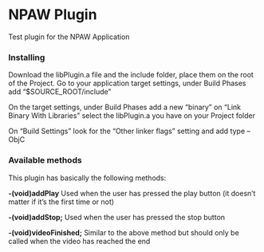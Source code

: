 # NPAW Plugin

Test plugin for the NPAW Application

### Installing

Download the libPlugin.a file and the include folder, place them on the root of the Project.
Go to your application target settings, under Build Phases add “$SOURCE_ROOT/include” 

On the target settings, under Build Phases add a new “binary” on “Link Binary With Libraries” select the libPlugin.a you have on your Project folder

On “Build Settings” look for the “Other linker flags” setting and add type –ObjC

### Available methods

This plugin has basically the following methods:

 **-(void)addPlay**
Used when the user has pressed the play button (it doesn’t matter if it’s the first time or not)

**-(void)addStop;**
Used when the user has pressed the stop button

**-(void)videoFinished;**
Similar to the above method but should only be called when the video has reached the end

